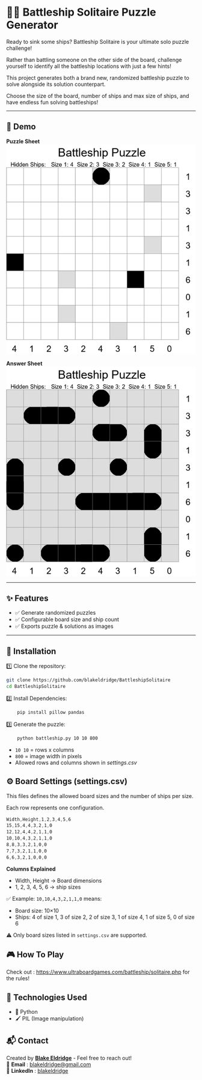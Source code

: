 # 🚢💥 Battleship Solitaire Puzzle Generator

Ready to sink some ships? Battleship Solitaire is your ultimate solo puzzle challenge!

Rather than battling someone on the other side of the board, challenge yourself to identify all the battleship locations with just a few hints!

This project generates both a brand new, randomized battleship puzzle to solve alongside its solution counterpart.

Choose the size of the board, number of ships and max size of ships, and have endless fun solving battleships!

---

## 🎥 Demo  
**Puzzle Sheet**
![10x10 puzzle sheet](image-1.png)

**Answer Sheet**
![10x10 puzzle sheet solved](image-2.png)

---

## ✨ Features
- ✅ Generate randomized puzzles
- ✅ Configurable board size and ship count
- ✅ Exports puzzle & solutions as images

---

## 🚀 Installation  
1️⃣ Clone the repository:  
```sh
git clone https://github.com/blakeldridge/BattleshipSolitaire
cd BattleshipSolitaire
```

2️⃣ Install Dependencies:
```sh
    pip install pillow pandas
```

3️⃣ Generate the puzzle:
```sh
    python battleship.py 10 10 800
```
- `10 10` = rows x columns
- `800` = image width in pixels
- Allowed rows and columns shown in *settings.csv*

## ⚙️ Board Settings (settings.csv)
This files defines the allowed board sizes and the number of ships per size.

Each row represents one configuration.

```css
Width,Height,1,2,3,4,5,6
15,15,4,4,3,2,1,0
12,12,4,4,2,1,1,0
10,10,4,3,2,1,1,0
8,8,3,3,2,1,0,0
7,7,3,2,1,1,0,0
6,6,3,2,1,0,0,0
```
**Columns Explained**
- Width, Height -> Board dimensions
- 1, 2, 3, 4, 5, 6 -> ship sizes

✅ Example:
`10,10,4,3,2,1,1,0` means:
- Board size: 10×10
- Ships: 4 of size 1, 3 of size 2, 2 of size 3, 1 of size 4, 1 of size 5, 0 of size 6

⚠️ Only board sizes listed in `settings.csv` are supported.

## 🎮 How To Play

Check out : https://www.ultraboardgames.com/battleship/solitaire.php for the rules!

## 🔧 Technologies Used
- 🐍 Python
- 🖌️ PIL (Image manipulation)

## 📬 Contact
Created by **[Blake Eldridge](https://github.com/blakeldridge)** - Feel free to reach out! <br>
📧 **Email** : blakeldridge@gmail.com <br>
💼 **LinkedIn** : [blakeldridge](https://www.linkedin.com/in/blake-eldridge/)
